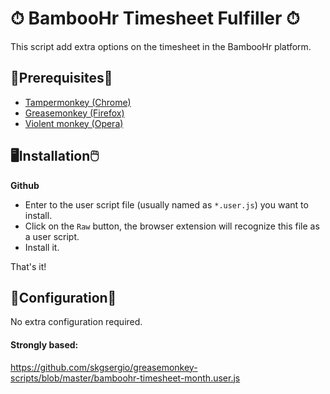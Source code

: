 # ⏱ BambooHr Timesheet Fulfiller ⏱

This script add extra options on the timesheet in the BambooHr platform.

## 📌Prerequisites📎

- [Tampermonkey (Chrome)](https://tampermonkey.net)
- [Greasemonkey (Firefox)](http://www.greasespot.net)
- [Violent monkey (Opera)](https://addons.opera.com/sk/extensions/details/violent-monkey/)

## 🖥️Installation🖱️

**Github**

- Enter to the user script file (usually named as <code>*.user.js</code>) you want to install.
- Click on the <code>Raw</code> button, the browser extension will recognize this file as a user script.
- Install it.

That's it!

## 🔧Configuration🔧
No extra configuration required.

#### Strongly based:

https://github.com/skgsergio/greasemonkey-scripts/blob/master/bamboohr-timesheet-month.user.js